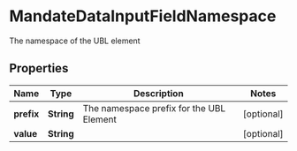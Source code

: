 

# MandateDataInputFieldNamespace

The namespace of the UBL element

## Properties

| Name | Type | Description | Notes |
|------------ | ------------- | ------------- | -------------|
|**prefix** | **String** | The namespace prefix for the UBL Element |  [optional] |
|**value** | **String** |  |  [optional] |



